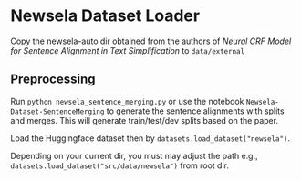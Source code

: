 # Newsela Dataset Loader

Copy the newsela-auto dir obtained from the authors of *Neural CRF Model for Sentence Alignment in Text Simplification*
to `data/external`

## Preprocessing
Run `python newsela_sentence_merging.py` or use the notebook `Newsela-Dataset-SentenceMerging` to generate the sentence
alignments with splits and merges. This will generate train/test/dev splits based on the paper.

Load the Huggingface dataset then by `datasets.load_dataset("newsela")`.

Depending on your current dir, you must may adjust the path e.g., `datasets.load_dataset("src/data/newsela")` from root dir.